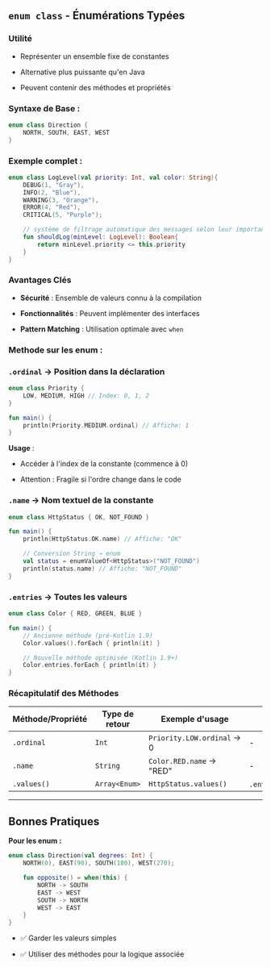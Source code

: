 ## `enum class` - Énumérations Typées

### Utilité

- Représenter un ensemble fixe de constantes

- Alternative plus puissante qu'en Java

- Peuvent contenir des méthodes et propriétés

### Syntaxe de Base :

```kotlin
enum class Direction {
    NORTH, SOUTH, EAST, WEST
}
```

### Exemple complet :

```kotlin
enum class LogLevel(val priority: Int, val color: String){
    DEBUG(1, "Gray"),
    INFO(2, "Blue"),
    WARNING(3, "Orange"),
    ERROR(4, "Red"),
    CRITICAL(5, "Purple");

    // système de filtrage automatique des messages selon leur importance
    fun shouldLog(minLevel: LogLevel): Boolean{
        return minLevel.priority <= this.priority
    }
}
```

### Avantages Clés

- **Sécurité** : Ensemble de valeurs connu à la compilation

- **Fonctionnalités** : Peuvent implémenter des interfaces

- **Pattern Matching** : Utilisation optimale avec `when`

### Methode sur les enum :

### **`.ordinal`** → Position dans la déclaration

```kotlin
enum class Priority {
    LOW, MEDIUM, HIGH // Index: 0, 1, 2
}

fun main() {
    println(Priority.MEDIUM.ordinal) // Affiche: 1
}
```

**Usage** :

- Accéder à l'index de la constante (commence à 0)

- Attention : Fragile si l'ordre change dans le code

### **`.name`** → Nom textuel de la constante

```kotlin
enum class HttpStatus { OK, NOT_FOUND }

fun main() {
    println(HttpStatus.OK.name) // Affiche: "OK"

    // Conversion String → enum
    val status = enumValueOf<HttpStatus>("NOT_FOUND")
    println(status.name) // Affiche: "NOT_FOUND"
}
```

### `.entries` → Toutes les valeurs

```kotlin
enum class Color { RED, GREEN, BLUE }

fun main() {
    // Ancienne méthode (pré-Kotlin 1.9)
    Color.values().forEach { println(it) } 

    // Nouvelle méthode optimisée (Kotlin 1.9+)
    Color.entries.forEach { println(it) }
}
```

### **Récapitulatif des Méthodes**

| Méthode/Propriété | Type de retour | Exemple d'usage            | Kotlin 1.9+ Alternative |
| ----------------- | -------------- | -------------------------- | ----------------------- |
| `.ordinal`        | `Int`          | `Priority.LOW.ordinal` → 0 | -                       |
| `.name`           | `String`       | `Color.RED.name` → "RED"   | -                       |
| `.values()`       | `Array<Enum>`  | `HttpStatus.values()`      | `.entries` (préférable) |

---

## Bonnes Pratiques

**Pour les enum :**

```kotlin
enum class Direction(val degrees: Int) {
    NORTH(0), EAST(90), SOUTH(180), WEST(270);

    fun opposite() = when(this) {
        NORTH -> SOUTH
        EAST -> WEST
        SOUTH -> NORTH
        WEST -> EAST
    }
}
```

- ✅ Garder les valeurs simples

- ✅ Utiliser des méthodes pour la logique associée
